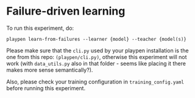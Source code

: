 # Failure-driven learning

To run this experiment, do:

```playpen learn-from-failures --learner {model} --teacher {model(s)}```

Please make sure that the ```cli.py``` used by your playpen installation is the one from this repo: ```(playpen/cli.py)```, otherwise this experiment will not work (with ```data_utils.py``` also in that folder - seems like placing it there makes more sense semantically?).

Also, please check your training configuration in ```training_config.yaml``` before running this experiment.
